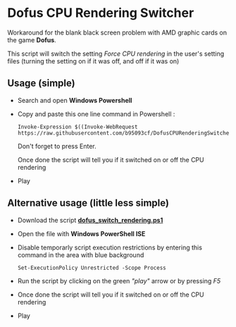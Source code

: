 # Dofus CPU Rendering Switcher

Workaround for the blank black screen problem with AMD graphic cards on the game **Dofus**.

This script will switch the setting *Force CPU rendering* in the user's setting files (turning the setting on if it was off, and off if it was on)

## Usage (simple)

 - Search and open **Windows Powershell**
 - Copy and paste this one line command in Powershell :

       Invoke-Expression $((Invoke-WebRequest https://raw.githubusercontent.com/b95093cf/DofusCPURenderingSwitcher/main/dofus_switch_rendering.ps1).Content)

   Don't forget to press Enter.

   Once done the script will tell you if it switched on or off the CPU rendering
 - Play


## Alternative usage (little less simple)

 - Download the script [**dofus_switch_rendering.ps1**](https://raw.githubusercontent.com/b95093cf/DofusCPURenderingSwitcher/main/dofus_switch_rendering.ps1)
 - Open the file with **Windows PowerShell ISE**
 - Disable temporarly script execution restrictions by entering this command in the area with blue background
   
       Set-ExecutionPolicy Unrestricted -Scope Process
   
 - Run the script by clicking on the green *"play"* arrow or by pressing *F5*
 - Once done the script will tell you if it switched on or off the CPU rendering
 - Play

